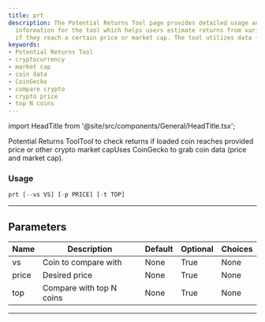 ```yaml
---
title: prt
description: The Potential Returns Tool page provides detailed usage and parameter
  information for the tool which helps users estimate returns from various cryptocurrencies
  if they reach a certain price or market cap. The tool utilizes data from CoinGecko.
keywords:
- Potential Returns Tool
- cryptocurrency
- market cap
- coin data
- CoinGecko
- compare crypto
- crypto price
- top N coins
---
```


import HeadTitle from '@site/src/components/General/HeadTitle.tsx';

<HeadTitle title="crypto /prt - Reference | OpenBB Terminal Docs" />

Potential Returns ToolTool to check returns if loaded coin reaches provided price or other crypto market capUses CoinGecko to grab coin data (price and market cap).

### Usage

```python
prt [--vs VS] [-p PRICE] [-t TOP]
```

---

## Parameters

| Name | Description | Default | Optional | Choices |
| ---- | ----------- | ------- | -------- | ------- |
| vs | Coin to compare with | None | True | None |
| price | Desired price | None | True | None |
| top | Compare with top N coins | None | True | None |

---
